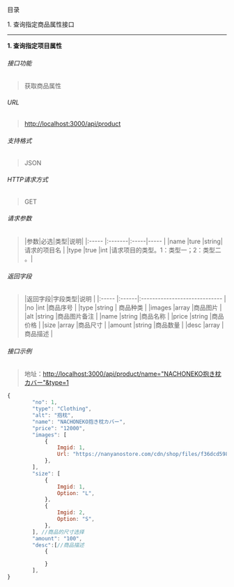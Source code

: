 
目录

1\. 查询指定商品属性接口

---

**1\. 查询指定项目属性**
###### 接口功能
> 获取商品属性

###### URL
> [http://localhost:3000/api/product](http://localhost:3000/api/product)

###### 支持格式
> JSON

###### HTTP请求方式
> GET

###### 请求参数
> |参数|必选|类型|说明|
|:-----  |:-------|:-----|-----                               |
|name    |ture    |string|请求的项目名                          |
|type    |true    |int   |请求项目的类型。1：类型一；2：类型二 。|

###### 返回字段
> |返回字段|字段类型|说明                              |
|:-----   |:------|:-----------------------------   |
|no   |int    |商品序号                            |
|type  |string | 商品种类                      |
|images |array |商品图片                         |
|alt |string |商品图片备注                      |
|name |string |商品名称                          |
|price |string |商品价格                          |
|size |array |商品尺寸                           |
|amount |string |商品数量                          |
|desc |array |商品描述                          |

###### 接口示例
> 地址：[http://localhost:3000/api/product/name="NACHONEKO抱き枕カバー"&type=1](http://www.api.com/index.php?name="NACHONEKO抱き枕カバー"&type=1)
``` javascript
{
        "no": 1,
        "type": "Clothing",
        "alt": "抱枕",
        "name": "NACHONEKO抱き枕カバー",
        "price": "12000",
        "images": [
            {
                Imgid: 1,
                Url: "https://nanyanostore.com/cdn/shop/files/f36dcd5983ab749dd2c99a54eb52b694_1024x1024_2x_9498ee9b-2cb0-4025-ad8d-bbd5bf9f8d9d_1024x1024@2x.jpg?v=1697440341"
            },
        ],
        "size": [
            {
                Imgid: 1,
                Option: "L",
            },
            {
                Imgid: 2,
                Option: "S",
            },
        ], //商品的尺寸选择
        "amount": "100",
        "desc":[//商品描述
            {

            }
        ],
}